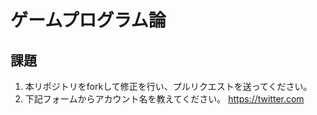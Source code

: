 # ゲームプログラム論

## 課題
1. 本リポジトリをforkして修正を行い、プルリクエストを送ってください。
2. 下記フォームからアカウント名を教えてください。
https://twitter.com
